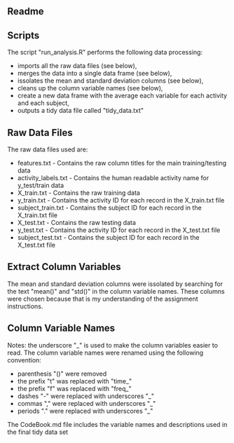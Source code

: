 ## Readme 

## Scripts

The script "run_analysis.R" performs the following data processing:
* imports all the raw data files (see below),
* merges the data into a single data frame (see below),
* issolates the mean and standard deviation columns (see below),
* cleans up the column variable names (see below),
* create a new data frame with the average each variable for each activity and each subject,
* outputs a tidy data file called "tidy_data.txt"

## Raw Data Files

The raw data files used are:
* features.txt - Contains the raw column titles for the main training/testing data
* activity_labels.txt - Contains the human readable activity name for y_test/train data
* X_train.txt - Contains the raw training data
* y_train.txt - Contains the activity ID for each record in the X_train.txt file
* subject_train.txt - Contains the subject ID for each record in the X_train.txt file
* X_test.txt - Contains the raw testing data
* y_test.txt - Contains the activity ID for each record in the X_test.txt file
* subject_test.txt - Contains the subject ID for each record in the X_test.txt file

## Extract Column Variables

The mean and standard deviation columns were issolated by searching for the text "mean()" and "std()" 
in the column variable names.  These columns were chosen because that is my understanding of the 
assignment instructions.

## Column Variable Names

Notes: the underscore "_" is used to make the column variables easier to read.
The column variable names were renamed using the following convention:
* parenthesis "()" were removed
* the prefix "t" was replaced with "time_"
* the prefix "f" was replaced with "freq_"
* dashes "-" were replaced with underscores "_"
* commas "," were replaced with underscores "_"
* periods "." were replaced with underscores "_"

The CodeBook.md file includes the variable names and descriptions used in the final tidy data set
